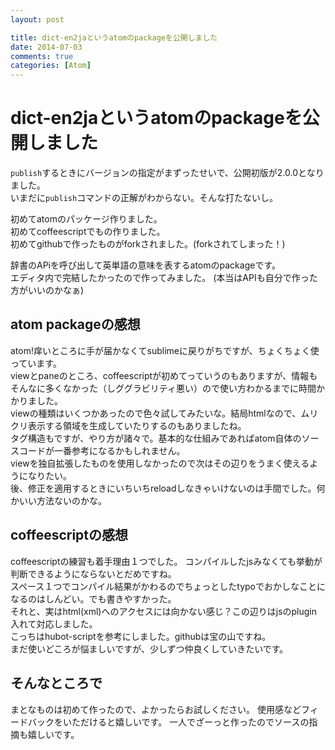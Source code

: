 ```yaml
---
layout: post

title: dict-en2jaというatomのpackageを公開しました
date: 2014-07-03
comments: true
categories: [Atom]
---
```


# dict-en2jaというatomのpackageを公開しました

`publish`するときにバージョンの指定がまずったせいで、公開初版が2.0.0となりました。  
いまだに`publish`コマンドの正解がわからない。そんな打たないし。

<!-- more -->

初めてatomのパッケージ作りました。  
初めてcoffeescriptでもの作りました。  
初めてgithubで作ったものがforkされました。(forkされてしまった！)

辞書のAPiを呼び出して英単語の意味を表するatomのpackageです。  
エディタ内で完結したかったので作ってみました。
(本当はAPIも自分で作った方がいいのかなぁ)

## atom packageの感想

atom!痒いところに手が届かなくてsublimeに戻りがちですが、ちょくちょく使っています。  
viewとpaneのところ、coffeescriptが初めてっていうのもありますが、情報もそんなに多くなかった（しググラビリティ悪い）ので使い方わかるまでに時間かかりました。  
viewの種類はいくつかあったので色々試してみたいな。結局htmlなので、ムリクリ表示する領域を生成していたりするのもありましたね。  
タグ構造もですが、やり方が諸々で。基本的な仕組みであればatom自体のソースコードが一番参考になるかもしれません。  
viewを独自拡張したものを使用しなかったので次はその辺りをうまく使えるようになりたい。  
後、修正を適用するときにいちいちreloadしなきゃいけないのは手間でした。何かいい方法ないのかな。

## coffeescriptの感想

coffeescriptの練習も着手理由１つでした。
コンパイルしたjsみなくても挙動が判断できるようにならないとだめですね。  
スペース１つでコンパイル結果がかわるのでちょっとしたtypoでおかしなことになるのはしんどい。でも書きやすかった。  
それと、実はhtml(xml)へのアクセスには向かない感じ？この辺りはjsのplugin入れて対応しました。  
こっちはhubot-scriptを参考にしました。githubは宝の山ですね。  
まだ使いどころが悩ましいですが、少しずつ仲良くしていきたいです。  

## そんなところで

まとなものは初めて作ったので、よかったらお試しください。
使用感などフィードバックをいただけると嬉しいです。
一人でざーっと作ったのでソースの指摘も嬉しいです。
